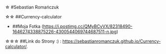 ☆ #Sebastian Romańczuk

☆☆ ##Currency-calculator

- ##Moja Fotka (https://i.postimg.cc/QMyBCyVX/82318490-1646274338875226-4300544069744687511-n.jpg)



☆☆☆ ##Link do Strony :) : https://sebastianromanczuk.github.io/Currency-calculator/.
